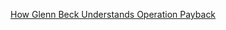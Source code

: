 ---
layout: post
wordpress_id: 911
wordpress_url: http://noesbueno.com/archives/911
date: '2010-12-22 17:19:12 -0600'
date_gmt: '2010-12-22 22:19:12 -0600'
body: |
  <p><a href="http://feedproxy.google.com/~r/wondertonic/~3/PNm6Ub1Vvog/2403138246">How Glenn Beck Understands Operation Payback</a></p>
---